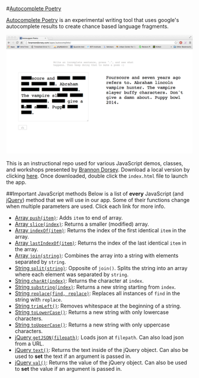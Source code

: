#[Autocomplete Poetry](http://brannondorsey.com/apps/autocomplete)

[Autocomplete Poetry](http://brannondorsey.com/apps/autocomplete) is an experimental writing tool that uses google's autocomplete results to create chance based language fragments.

![Screenshot](images/window_screenshot.png "Autocomplete Poetry Screenshot")

This is an instructional repo used for various JavaScript demos, classes, and workshops presented by [Brannon Dorsey](http://brannondorsey.com). Download a local version by clicking [here](http://brannondorsey/autocompletepoetry/archive/master.zip "Download!"). Once downloaded, double click the `index.html` file to launch the app.

##Important JavaScript methods
Below is a list of __every__ JavaScript (and [jQuery](http://jquery.com/)) method that we will use in our app. Some of their functions change when multiple parameters are used. Click each link for more info.

- [Array `push(item)`](https://developer.mozilla.org/en-US/docs/Web/JavaScript/Reference/Global_Objects/Array/push): Adds `item` to end of array.
- [Array `slice(index)`](https://developer.mozilla.org/en-US/docs/Web/JavaScript/Reference/Global_Objects/Array/slice): Returns a smaller (modified) array.
- [Array `indexOf(item)`](https://developer.mozilla.org/en-US/docs/Web/JavaScript/Reference/Global_Objects/Array/indexOf): Returns the index of the first identical `item` in the array.
- [Array `lastIndexOf(item)`](https://developer.mozilla.org/en-US/docs/Web/JavaScript/Reference/Global_Objects/Array/lastIndexOf): Returns the index of the last identical `item` in the array.
- [Array `join(string)`](https://developer.mozilla.org/en-US/docs/Web/JavaScript/Reference/Global_Objects/Array/join): Combines the array into a string with elements separated by `string`.
- [String `split(string)`](https://developer.mozilla.org/en-US/docs/Web/JavaScript/Reference/Global_Objects/String/split): Opposite of `join()`. Splits the string into an array where each element was separated by `string`.
- [String `charAt(index)`](https://developer.mozilla.org/en-US/docs/Web/JavaScript/Reference/Global_Objects/String/charAt): Returns the character at `index`.
- [String `substring(index)`](https://developer.mozilla.org/en-US/docs/XPath/Functions/substring): Returns a new string starting from `index`.
- [String `replace(find, replace)`](https://developer.mozilla.org/en-US/docs/Web/JavaScript/Reference/Global_Objects/String/replace): Replaces all instances of `find` in the string with `replace`.
- [String `trimLeft()`](https://developer.mozilla.org/en-US/docs/Web/JavaScript/Reference/Global_Objects/String/TrimLeft): Removes whitespace at the beginning of a string.
- [String `toLowerCase()`](https://developer.mozilla.org/en-US/docs/Web/JavaScript/Reference/Global_Objects/String/toLowerCase): Returns a new string with only lowercase characters.
- [String `toUpperCase()`](https://developer.mozilla.org/en-US/docs/Web/JavaScript/Reference/Global_Objects/String/toUpperCase): Returns a new string with only uppercase characters.
- [jQuery `getJSON(filepath)`](http://api.jquery.com/jquery.getjson/): Loads json at `filepath`. Can also load json from a URL.
- [jQuery `text()`](http://api.jquery.com/jquery.getjson/): Returns the text inside of the jQuery object. Can also be used to __set__ the text if an argument is passed in.
- [jQuery `val()`](http://api.jquery.com/jquery.getjson/): Returns the value of the jQuery object. Can also be used to __set__ the value if an argument is passed in.
